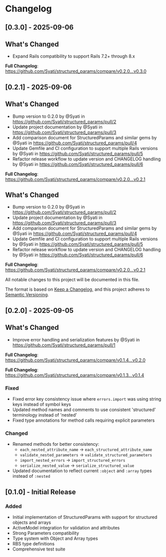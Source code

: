 # Changelog

## [0.3.0] - 2025-09-06

## What's Changed
* Expand Rails compatibility to support Rails 7.2+ through 8.x


**Full Changelog**: https://github.com/Syati/structured_params/compare/v0.2.0...v0.3.0

## [0.2.1] - 2025-09-06

## What's Changed
* Bump version to 0.2.0 by @Syati in https://github.com/Syati/structured_params/pull/2
* Update project documentation by @Syati in https://github.com/Syati/structured_params/pull/3
* Add comparison document for StructuredParams and similar gems by @Syati in https://github.com/Syati/structured_params/pull/4
* Update Gemfile and CI configuration to support multiple Rails versions by @Syati in https://github.com/Syati/structured_params/pull/5
* Refactor release workflow to update version and CHANGELOG handling by @Syati in https://github.com/Syati/structured_params/pull/6


**Full Changelog**: https://github.com/Syati/structured_params/compare/v0.2.0...v0.2.1

## What's Changed
* Bump version to 0.2.0 by @Syati in https://github.com/Syati/structured_params/pull/2
* Update project documentation by @Syati in https://github.com/Syati/structured_params/pull/3
* Add comparison document for StructuredParams and similar gems by @Syati in https://github.com/Syati/structured_params/pull/4
* Update Gemfile and CI configuration to support multiple Rails versions by @Syati in https://github.com/Syati/structured_params/pull/5
* Refactor release workflow to update version and CHANGELOG handling by @Syati in https://github.com/Syati/structured_params/pull/6


**Full Changelog**: https://github.com/Syati/structured_params/compare/v0.2.0...v0.2.1

All notable changes to this project will be documented in this file.

The format is based on [Keep a Changelog](https://keepachangelog.com/en/1.0.0/),
and this project adheres to [Semantic Versioning](https://semver.org/spec/v2.0.0.html).

## [0.2.0] - 2025-09-05

## What's Changed
* Improve error handling and serialization features by @Syati in https://github.com/Syati/structured_params/pull/1


**Full Changelog**: https://github.com/Syati/structured_params/compare/v0.1.4...v0.2.0



**Full Changelog**: https://github.com/Syati/structured_params/compare/v0.1.3...v0.1.4



### Fixed
- Fixed error key consistency issue where `errors.import` was using string keys instead of symbol keys
- Updated method names and comments to use consistent 'structured' terminology instead of 'nested'
- Fixed type annotations for method calls requiring explicit parameters

### Changed
- Renamed methods for better consistency:
  - `each_nested_attribute_name` → `each_structured_attribute_name`
  - `validate_nested_parameters` → `validate_structured_parameters`
  - `import_nested_errors` → `import_structured_errors`
  - `serialize_nested_value` → `serialize_structured_value`
- Updated documentation to reflect current `:object` and `:array` types instead of `:nested`

## [0.1.0] - Initial Release

### Added
- Initial implementation of StructuredParams with support for structured objects and arrays
- ActiveModel integration for validation and attributes
- Strong Parameters compatibility
- Type system with Object and Array types
- RBS type definitions
- Comprehensive test suite
